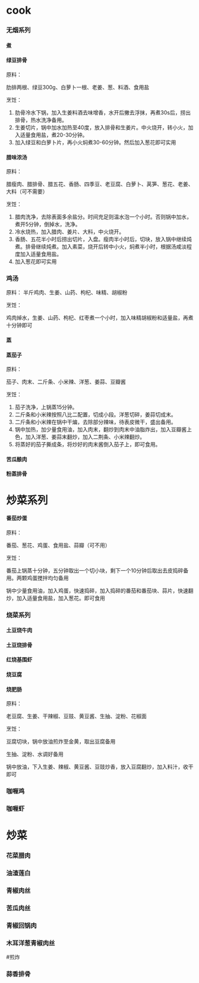 # cook

### 无烟系列

#### 煮

#### 绿豆排骨

原料：

肋排两根、绿豆300g、白萝卜一根、老姜、葱、料酒、食用盐

烹饪：

1. 肋骨冷水下锅，加入生姜料酒去味增香，水开后撇去浮抹，再煮30s后，捞出排骨，热水洗净备用。
2. 生姜切片，锅中加水加热至40度，放入排骨和生姜片。中火烧开，转小火，加入适量食用盐，煮20-30分钟。
3. 加入绿豆和白萝卜片，再小火焖煮30-60分钟。然后加入葱花即可实用

#### 腊味浓汤

原料：

腊瘦肉、腊排骨、腊五花、香肠、四季豆、老豆腐、白萝卜、莴笋、葱花、老姜、大料（可不需要）

烹饪：

1. 腊肉洗净，去除表面多余盐分。时间充足则温水泡一个小时。否则锅中加水，煮开5分钟，倒掉水，洗净。
2. 冷水烧热，加入腊肉、姜片、大料，中火烧开。
3. 香肠、五花半小时后捞出切片，入盘。瘦肉半小时后，切块，放入锅中继续炖煮。排骨继续炖煮。加入素菜，烧开后转中小火，焖煮半小时，根据汤咸淡程度加入适量食用盐。
4. 加入葱花即可实用

### 鸡汤
原料：
半斤鸡肉、生姜、山药、枸杞、味精、胡椒粉

烹饪：

鸡肉焯水，生姜、山药、枸杞、红枣煮一个小时，加入味精胡椒粉和适量盐，再煮十分钟即可


#### 蒸

#### 蒸茄子

原料：

茄子、肉末、二斤条、小米辣、洋葱、姜蒜、豆瓣酱

烹饪：

1. 茄子洗净，上锅蒸15分钟。
2. 二斤条和小米辣按照八比二配置，切成小段。洋葱切碎，姜蒜切成末。
3. 二斤条和小米辣在锅中干煸，去除部分辣味，待表皮微干，盛出备用。
4. 锅中加热，加少量食用油，加入肉末，翻炒到肉末中油脂炸出，加入豆瓣酱上色，加入洋葱、姜蒜末翻炒，加入二荆条、小米辣翻炒。
5. 将蒸好的茄子撕成条，将炒好的肉末酱倒入茄子上，即可食用。


#### 苦瓜酿肉

#### 粉蒸排骨


# 炒菜系列

#### 番茄炒蛋

原料：

番茄、葱花、鸡蛋、食用盐、蒜瓣（可不用）

烹饪：

番茄上锅蒸十分钟，五分钟取出一个切小块，剩下一个10分钟后取出去皮捣碎备用。两颗鸡蛋搅拌均匀备用

锅中少量食用油，加入鸡蛋，快速捣碎，加入捣碎的番茄和番茄块、蒜片，快速翻炒，加入适量食用盐，加入葱花。即可食用

### 烧菜系列

#### 土豆烧牛肉

#### 土豆烧排骨

#### 红烧基围虾

#### 烧豆腐

#### 烧肥肠

原料：

老豆腐、生姜、干辣椒、豆豉、黄豆酱、生抽、淀粉、花椒面

烹饪：

豆腐切块，锅中放油煎炸至金黄，取出豆腐备用

生抽、淀粉、水调好备用

锅中放油，下入生姜、辣椒、黄豆酱、豆豉炒香，放入豆腐翻炒，加入料汁，收干即可

### 咖喱鸡

### 咖喱虾

# 炒菜

### 花菜腊肉

### 油渣莲白

### 青椒肉丝

### 苦瓜肉丝

### 青椒回锅肉

### 木耳洋葱青椒肉丝


#煎炸

### 蒜香排骨
